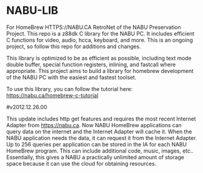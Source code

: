 # NABU-LIB

For HomeBrew HTTPS://NABU.CA RetroNet of the NABU Preservation Project. This repo is a z88dk C library for the NABU PC. It includes efficient C functions for video, audio, hcca, keyboard, and more. This is an ongoing project, so follow this repo for additions and changes. 

This library is optimized to be as efficient as possible, including text mode double buffer, special function registers, inlining, and fastcall where appropriate. This project aims to build a library for homebrew development of the NABU PC with the easiest and fastest toolset. 

To use this library, you can follow the tutorial here: https://nabu.ca/homebrew-c-tutorial


#v2012.12.26.00

This update includes http get features and requires the most recent Internet Adapter from https://nabu.ca. Now NABU HomeBrew applications can query data on the internet and the Internet Adapter will cache it. When the NABU application needs the data, it can request it from the Internet Adapter. Up to 256 queries per application can be stored in the IA for each NABU HomeBrew program. This can include additional code, music, images, etc.. Essentially, this gives a NABU a practically unlimited amount of storage space because it can use the cloud for obtaining resources. 
